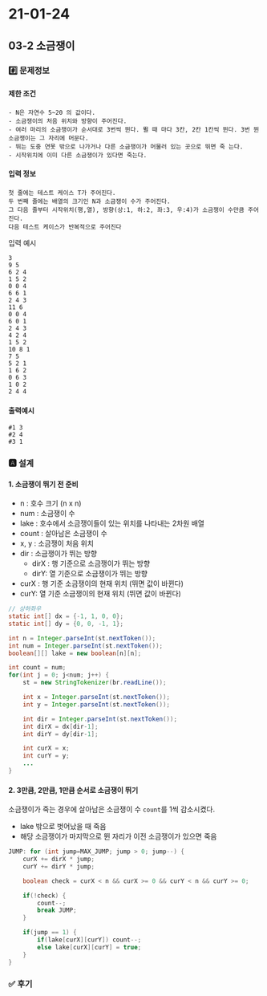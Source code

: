 # 21-01-24 

## 03-2 소금쟁이

### #️⃣ 문제정보

#### 제한 조건

```
- N은 자연수 5~20 의 값이다.
- 소금쟁이의 처음 위치와 방향이 주어진다.
- 여러 마리의 소금쟁이가 순서대로 3번씩 뛴다. 뛸 때 마다 3칸, 2칸 1칸씩 뛴다. 3번 뛴 소금쟁이는 그 자리에 머문다.
- 뛰는 도중 연못 밖으로 나가거나 다른 소금쟁이가 머물러 있는 곳으로 뛰면 죽 는다.
- 시작위치에 이미 다른 소금쟁이가 있다면 죽는다.
```

#### 입력 정보

```
첫 줄에는 테스트 케이스 T가 주어진다.
두 번째 줄에는 배열의 크기인 N과 소금쟁이 수가 주어진다.
그 다음 줄부터 시작위치(행,열), 방향(상:1, 하:2, 좌:3, 우:4)가 소금쟁이 수만큼 주어진다.
다음 테스트 케이스가 반복적으로 주어진다
```

입력 예시

```
3
9 5
6 2 4
1 5 2
0 0 4
6 6 1
2 4 3
11 6
0 0 4
6 0 1
2 4 3
4 2 4
1 5 2
10 8 1
7 5
5 2 1
1 6 2
0 6 3
1 0 2
2 4 4
```

#### 출력예시

```
#1 3
#2 4
#3 1
```

### 🅰 설계

#### 1. 소금쟁이 뛰기 전 준비

- n : 호수 크기 (n x n)
- num : 소금쟁이 수
- lake : 호수에서 소금쟁이들이 있는 위치를 나타내는 2차원 배열
- count : 살아남은 소금쟁이 수
- x, y : 소금쟁이 처음 위치
- dir : 소금쟁이가 뛰는 방향
  - dirX : 행 기준으로 소금쟁이가 뛰는 방향
  - dirY: 열 기준으로 소금쟁이가 뛰는 방향
- curX : 행 기준 소금쟁이의 현재 위치 (뛰면 값이 바뀐다)
- curY: 열 기준 소금쟁이의 현재 위치 (뛰면 값이 바뀐다)

```java
// 상하좌우
static int[] dx = {-1, 1, 0, 0};
static int[] dy = {0, 0, -1, 1};

int n = Integer.parseInt(st.nextToken());
int num = Integer.parseInt(st.nextToken());
boolean[][] lake = new boolean[n][n];

int count = num;
for(int j = 0; j<num; j++) {
    st = new StringTokenizer(br.readLine());

    int x = Integer.parseInt(st.nextToken());
    int y = Integer.parseInt(st.nextToken());

    int dir = Integer.parseInt(st.nextToken());
    int dirX = dx[dir-1];
    int dirY = dy[dir-1];

    int curX = x;
    int curY = y;
	...
}
```



#### 2. 3만큼, 2만큼, 1만큼 순서로 소금쟁이 뛰기 

소금쟁이가 죽는 경우에 살아남은 소금쟁이 수 `count`를 1씩 감소시켰다.

- lake 밖으로 벗어났을 때 죽음
- 해당 소금쟁이가 마지막으로 뛴 자리가 이전 소금쟁이가 있으면 죽음

```java
JUMP: for (int jump=MAX_JUMP; jump > 0; jump--) {
    curX += dirX * jump;
    curY += dirY * jump;

    boolean check = curX < n && curX >= 0 && curY < n && curY >= 0;

    if(!check) {
        count--;
        break JUMP;
    }

    if(jump == 1) {
        if(lake[curX][curY]) count--;
        else lake[curX][curY] = true;	
    }
}
```



### ✅ 후기

